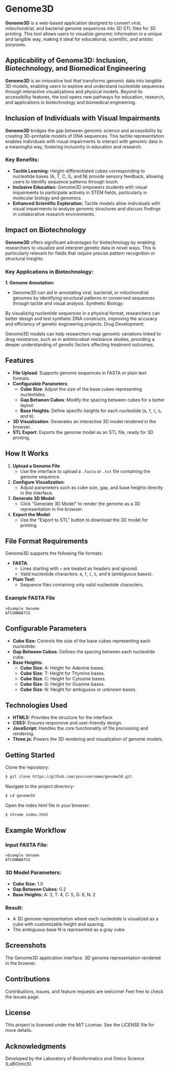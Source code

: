 # Genome3D

**Genome3D** is a web-based application designed to convert viral, mitochondrial, and bacterial genome sequences into 3D STL files for 3D printing. This tool allows users to visualize genomic information in a unique and tangible way, making it ideal for educational, scientific, and artistic purposes.

## Applicability of Genome3D: Inclusion, Biotechnology, and Biomedical Engineering

**Genome3D** is an innovative tool that transforms genomic data into tangible 3D models, enabling users to explore and understand nucleotide sequences through interactive visualizations and physical models. Beyond its accessibility features, the tool opens new pathways for education, research, and applications in biotechnology and biomedical engineering.

## Inclusion of Individuals with Visual Impairments

**Genome3D** bridges the gap between genomic science and accessibility by creating 3D-printable models of DNA sequences. This tactile representation enables individuals with visual impairments to interact with genomic data in a meaningful way, fostering inclusivity in education and research.

### Key Benefits:
- **Tactile Learning:** Height-differentiated cubes corresponding to nucleotide bases (A, T, C, G, and N) provide sensory feedback, allowing users to identify sequence patterns through touch.
- **Inclusive Education:** Genome3D empowers students with visual impairments to participate actively in STEM fields, particularly in molecular biology and genomics.
- **Enhanced Scientific Exploration:** Tactile models allow individuals with visual impairments to analyze genomic structures and discuss findings in collaborative research environments.

## Impact on Biotechnology
**Genome3D** offers significant advantages for biotechnology by enabling researchers to visualize and interpret genetic data in novel ways. This is particularly relevant for fields that require precise pattern recognition or structural insights.

### Key Applications in Biotechnology:

**1. Genome Annotation:**
- Genome3D can aid in annotating viral, bacterial, or mitochondrial genomes by identifying structural patterns or conserved sequences through tactile and visual analysis.
Synthetic Biology:

By visualizing nucleotide sequences in a physical format, researchers can better design and test synthetic DNA constructs, improving the accuracy and efficiency of genetic engineering projects.
Drug Development:

Genome3D models can help researchers map genomic variations linked to drug resistance, such as in antimicrobial resistance studies, providing a deeper understanding of genetic factors affecting treatment outcomes.

## Features

- **File Upload**: Supports genome sequences in FASTA or plain text formats.
- **Configurable Parameters**:
  - **Cube Size**: Adjust the size of the base cubes representing nucleotides.
  - **Gap Between Cubes**: Modify the spacing between cubes for a better layout.
  - **Base Heights**: Define specific heights for each nucleotide (`A`, `T`, `C`, `G`, and `N`).
- **3D Visualization**: Generates an interactive 3D model rendered in the browser.
- **STL Export**: Exports the genome model as an STL file, ready for 3D printing.

## How It Works

1. **Upload a Genome File**:
   - Use the interface to upload a `.fasta` or `.txt` file containing the genome sequence.
2. **Configure Visualization**:
   - Adjust parameters such as cube size, gap, and base heights directly in the interface.
3. **Generate 3D Model**:
   - Click "Generate 3D Model" to render the genome as a 3D representation in the browser.
4. **Export the Model**:
   - Use the "Export to STL" button to download the 3D model for printing.

## File Format Requirements

Genome3D supports the following file formats:

- **FASTA**:
  - Lines starting with `>` are treated as headers and ignored.
  - Valid nucleotide characters: `A`, `T`, `C`, `G`, and `N` (ambiguous bases).
- **Plain Text**:
  - Sequence files containing only valid nucleotide characters.

### Example FASTA File
```plaintext
>Example Genome
ATCGNNNATCG
```

## Configurable Parameters

- **Cube Size:** Controls the size of the base cubes representing each nucleotide.
- **Gap Between Cubes:** Defines the spacing between each nucleotide cube.
- **Base Heights:**
  - **Cube Size**: A: Height for Adenine bases.
  - **Cube Size**: T: Height for Thymine bases.
  - **Cube Size**: C: Height for Cytosine bases.
  - **Cube Size**: G: Height for Guanine bases.
  - **Cube Size**: N: Height for ambiguous or unknown bases.

## Technologies Used
- **HTML5:** Provides the structure for the interface.
- **CSS3:** Ensures responsive and user-friendly design.
- **JavaScript:** Handles the core functionality of file processing and rendering.
- **Three.js:** Powers the 3D rendering and visualization of genome models.

## Getting Started
Clone the repository:

```bash
$ git clone https://github.com/yourusername/genome3d.git
```

Navigate to the project directory:
```bash
$ cd genome3d
```

Open the index.html file in your browser:

```bash
$ chrome index.html
```

## Example Workflow

### Input FASTA File:

```plaintext
>Example Genome
ATCGNNNATCG
```

### 3D Model Parameters:

- **Cube Size:** 1.0
- **Gap Between Cubes:** 0.2
- **Base Heights:** A: 3, T: 4, C: 5, G: 6, N: 2

### Result:

- A 3D genome representation where each nucleotide is visualized as a cube with customizable height and spacing.
- The ambiguous base N is represented as a gray cube.

## Screenshots

The Genome3D application interface.
3D genome representation rendered in the browser.

## Contributions
Contributions, issues, and feature requests are welcome! Feel free to check the issues page.

## License
This project is licensed under the MIT License. See the LICENSE file for more details.

## Acknowledgments
Developed by the Laboratory of Bioinformatics and Omics Science (LaBiOmicS).
